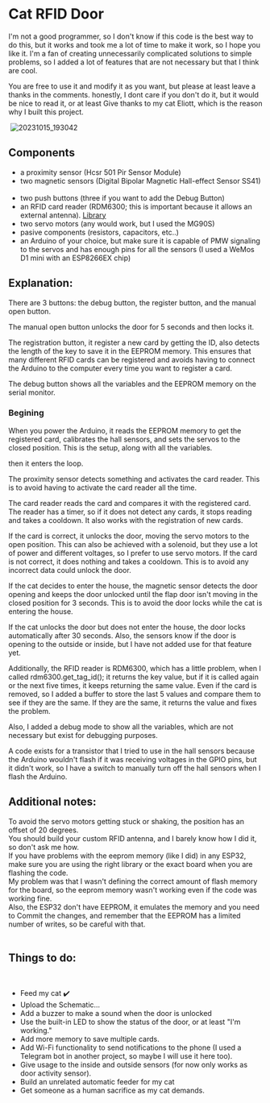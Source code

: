 # Cat RFID Door


I'm not a good programmer, so I don't know if this code is the best way to do this, but it works and took me a lot of time to make it work, so I hope you like it.
I'm a fan of creating unnecessarily complicated solutions to simple problems, so I added a lot of features that are not necessary but that I think are cool.

You are free to use it and modify it as you want, but please at least leave a thanks in the comments.
honestly, I dont care if you don't do it, but it would be nice to read it, or at least
Give thanks to my cat Eliott, which is the reason why I built this project.

 ![20231015_193042](https://github.com/MrGeorgeK55/CatRFID/assets/103085400/0b417380-127d-45ae-9fa8-ae1a74eb8e03)


## Components
+ a proximity sensor (Hcsr 501 Pir Sensor Module)
+ two magnetic sensors (Digital Bipolar Magnetic Hall-effect Sensor SS41)  
+ two push buttons (three if you want to add the Debug Button)  
+ an RFID card reader (RDM6300; this is important because it allows an external antenna). [Library](https://github.com/arduino12/rdm6300)
+ two servo motors (any would work, but I used the MG90S)
+ pasive components (resistors, capacitors, etc..)
+ an Arduino of your choice, but make sure it is capable of PMW signaling to the servos and has enough pins for all the sensors (I used a WeMos D1 mini with an ESP8266EX chip)  

## Explanation:

There are 3 buttons: the debug button, the register button, and the manual open button.

The manual open button unlocks the door for 5 seconds and then locks it.

The registration button, it register a new card by getting the ID, also detects the length of the key to save it in the EEPROM memory.
This ensures that many different RFID cards can be registered and avoids having to connect the Arduino to the computer every time you want to register a card.

The debug button shows all the variables and the EEPROM memory on the serial monitor.
  
### Begining

When you power the Arduino, it reads the EEPROM memory to get the registered card, calibrates the hall sensors, and sets the servos to the closed position.
This is the setup, along with all the variables.

then it enters the loop.

The proximity sensor detects something and activates the card reader.
This is to avoid having to activate the card reader all the time.

The card reader reads the card and compares it with the registered card.
The reader has a timer, so if it does not detect any cards, it stops reading and takes a cooldown. It also works with the registration of new cards.

If the card is correct, it unlocks the door, moving the servo motors to the open position.
This can also be achieved with a solenoid, but they use a lot of power and different voltages, so I prefer to use servo motors.
If the card is not correct, it does nothing and takes a cooldown.
This is to avoid any incorrect data could unlock the door.

If the cat decides to enter the house, the magnetic sensor detects the door opening and keeps the door unlocked until the flap door isn't moving in the closed position for 3 seconds.
This is to avoid the door locks while the cat is entering the house.

If the cat unlocks the door but does not enter the house, the door locks automatically after 30 seconds.
Also, the sensors know if the door is opening to the outside or inside, but I have not added use for that feature yet.

Additionally, the RFID reader is RDM6300, which has a little problem, when I called rdm6300.get_tag_id(); it returns the key value, but if it is called again or the next five times, it keeps returning the same value.
Even if the card is removed, so I added a buffer to store the last 5 values and compare them to see if they are the same. If they are the same, it returns the value and fixes the problem.

Also, I added a debug mode to show all the variables, which are not necessary but exist for debugging purposes.

A code exists for a transistor that I tried to use in the hall sensors because the Arduino wouldn't flash if it was receiving voltages in the GPIO pins, but it didn't work, so I have a switch to manually turn off the hall sensors when I flash the Arduino.
  
  
## Additional notes:

To avoid the servo motors getting stuck or shaking, the position has an offset of 20 degrees.  
You should build your custom RFID antenna, and I barely know how I did it, so don't ask me how.  
If you have problems with the eeprom memory (like I did) in any ESP32, make sure you are using the right library or the exact board when you are flashing the code.  
My problem was that I wasn't defining the correct amount of flash memory for the board, so the eeprom memory wasn't working even if the code was working fine.  
Also, the ESP32 don't have EEPROM, it emulates the memory and you need to Commit the changes, and remember that the EEPROM has a limited number of writes, so be careful with that.  
  
  
## Things to do:
  
+ Feed my cat ✔️
+ Upload the Schematic...
+ Add a buzzer to make a sound when the door is unlocked
+ Use the built-in LED to show the status of the door, or at least "I'm working."
+ Add more memory to save multiple cards.
+ Add Wi-Fi functionality to send notifications to the phone (I used a Telegram bot in another project, so maybe I will use it here too).
+ Give usage to the inside and outside sensors (for now only works as door activity sensor).
+ Build an unrelated automatic feeder for my cat
+ Get someone as a human sacrifice as my cat demands.
